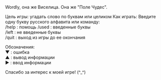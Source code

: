 Wordly, она же Виселица. Она же "Поле Чудес". 

Цель игры: угадать слово по буквам или целиком
Как играть:
Введите одну букву русского алфавита или команду:       
/help  : помощь
/used  : введенные буквы                                  
/left  : не введенные буквы                                
/quit  : выход из игры до ее окончания       

Обозначения:                                               
▼     : ошибка                                          
▲     : вывод информации                                  
▶     : ввод  информации                 

Спасибо за интерес к моей игре! (^_^)
